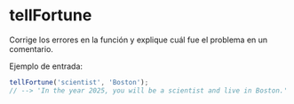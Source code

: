# tellFortune

Corrige los errores en la función y explique cuál fue el problema en un
comentario.

Ejemplo de entrada:

```javascript
tellFortune('scientist', 'Boston');
// --> 'In the year 2025, you will be a scientist and live in Boston.'
```
